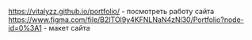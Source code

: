 https://vitalyzz.github.io/portfolio/ - посмотреть работу сайта
https://www.figma.com/file/B2ITOl9y4KFNLNaN4zNl30/Portfolio?node-id=0%3A1 - макет сайта
